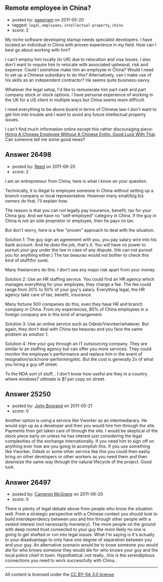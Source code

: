## Remote employee in China?

- posted by: [paperjam](https://stackexchange.com/users/-1/10225-paperjam) on 2011-05-20
- tagged: `legal`, `employees`, `intellectual-property`, `china`
- score: 2

My niche software developing startup needs specialist developers.  I have located an individual in China with proven experience in my field.  How can I best go about working with him?

I can't employ him locally (in UK) due to relocation and visa issues.  I also don't want to require him to relocate with associated upheaval, risk and expense.
Could I somehow make him an employee in China?
Would I need to set up a Chinese subsidiary to do this?
Alternatively, can I make use of his skills as an independent contractor?  He seems quite business-savvy.

Whatever the legal setup, I'd like to remunerate him part cash and part company stock or stock options.  I have personal experience of working in the UK for a US client in multiple ways but China seems more difficult.

I need everything to be above board in terms of Chinese law-I don't want to get him into trouble and I want to avoid any future intellectual property issues.

I can't find much information online except this rather discouraging piece: 
[Hiring A Chinese Employee Without A Chinese Entity. Good Luck With That](http://www.chinalawblog.com/2010/09/wallice_i_really_appreciate.html).  Can someone tell me some good news?




## Answer 26498

- posted by: [Reed](https://stackexchange.com/users/-1/11349-reed) on 2011-06-20
- score: 2

I am an entrepreneur from China, here is what I know on your question.

Technically, it is illegal to employee someone in China without setting up a branch company or local representative.  However many small/big biz owners do that, I'll explain how.

The reason is that you can not legally pay insurance, benefit, tax for your China guy.  And we have no "self-employed" category in China.  If the guy in China is not an sole proprietor or employee, then he pays no tax.

But don't worry, here is a few "proven" approach to deal with the situation.

Solution 1:
The guy sign an agreement with you, you pay salary wire into his bank account.  And he does the job, that's it.  You will have no power to pursuit your guy under the law in case of any dispute.  (He can not pursuit you for anything either.)
The tax beaurau would not bother to check this kind of stuff(for sure).

Many freelancers do this.  I don't see any major risk apart from your money.


Solution 2:
Use an HR staffing service.  You could find an HR agency which manages everything for your employee, they charge a fee.  The fee could range from 20% to 50% of your guy's salary.
Everything legal, the HR agency take care of tax, benefit, insurance.

Many fortune 500 companies do this, even they have HR and branch company in China.  From my experiences, 80% of China employees in a foreign company are in this kind of arrangement.


Solution 3:
Use an online service such as Odesk/Vworker/whatever. But again, they don't deal with China tax beaurau and you face the same problem as solution 1.


Solution 4:
Hire your guy through an IT outsourcing company. They are similar to an staffing agency but can offer you more services.  They could monitor the employee's performance and replace him in the event of resignation/sick/none-performing/etc.  But the cost is generally 2x of what you hiring a guy off street.


To the NDA sort of stuff... I don't know how useful are they in a country where windows7 ultimate is $1 per copy on street.  





## Answer 25250

- posted by: [John Bogrand](https://stackexchange.com/users/-1/3577-john-bogrand) on 2011-05-21
- score: 0

Another option is using a service like Vworker as an intermediarary.  He would sign up as a developer and then you would hire him through the site.  Payments then get taken care of through the site.  I would be skeptical of the stock piece early on unless he has interest just considering the legal complexities of the exchange internationally.  If you need him to sign off on anything ever how are you going to acomplish this.  If you use something like Vworker, Odesk or some other service like this you could then easliy bring on other developers or other workers as you need them and then downsize the same way through the natural lifecycle of the project.  Good luck.


## Answer 26497

- posted by: [Cameron McGrane](https://stackexchange.com/users/-1/1010-cameron-mcgrane) on 2011-06-20
- score: 0

There is plenty of legal debate above from people who know the situation well. From a strategic perspective with a Chinese context you should look to build interdependency between you and him through other people with a vested interest (not necessarily monetary).
The more people on the ground with deep rooted trust connected to your guy the more likely no one is going to get shafted or run into legal issues.
What I'm saying is it's actually to your disadvantage to only have one degree of separation between you and your guy. An alternative scenario would be to know someone you would die for who knows someone they would die for who knows your guy and the local police chief in town.
Hypothetical..not really...this is the serendipitous connections you need to work successfully with China..



---

All content is licensed under the [CC BY-SA 3.0 license](https://creativecommons.org/licenses/by-sa/3.0/).
